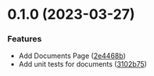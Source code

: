 

# 0.1.0 (2023-03-27)


### Features

* Add Documents Page ([2e4468b](https://github.com/imransilvake/vue-documents/commit/2e4468bd5306ca8b6755874acfa5c5482074a7b4))
* Add unit tests for documents ([3102b75](https://github.com/imransilvake/vue-documents/commit/3102b750bbe0000ec6ed24670c98668a31c5f8f3))